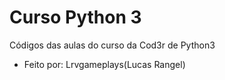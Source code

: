 # Curso Python 3
Códigos das aulas do curso da Cod3r de Python3

- Feito por: Lrvgameplays(Lucas Rangel)
